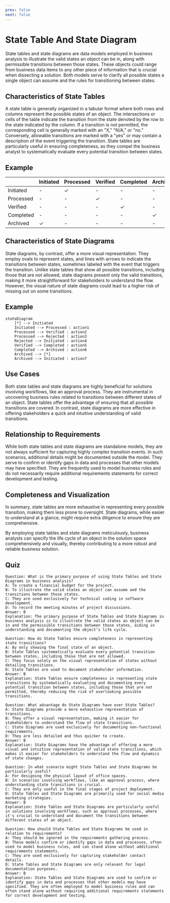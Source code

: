 ```yaml
---
prev: false
next: false
---
```


# State Table And State Diagram

State tables and state diagrams are data models employed in business analysis to illustrate the valid states an object can be in, along with permissible transitions between those states. These objects could range from business data items to any other piece of information that is crucial when dissecting a solution. Both models serve to clarify all possible states a single object can assume and the rules for transitioning between states.

## Characteristics of State Tables

A state table is generally organized in a tabular format where both rows and columns represent the possible states of an object. The intersections or cells of the table indicate the transition from the state denoted by the row to the state indicated by the column. If a transition is not permitted, the corresponding cell is generally marked with an "X," "N/A," or "no." Conversely, allowable transitions are marked with a "yes" or may contain a description of the event triggering the transition. State tables are particularly useful in ensuring completeness, as they compel the business analyst to systematically evaluate every potential transition between states.

## Example

|           | Initiated | Processed | Verified | Completed | Archived |
| --------- | --------- | --------- | -------- | --------- | -------- |
| Initiated | -         | ✓         | -        | -         | -        |
| Processed | -         | -         | ✓        | -         | -        |
| Verified  | -         | -         | -        | ✓         | -        |
| Completed | -         | -         | -        | -         | ✓        |
| Archived  | ✓         | -         | -        | -         | -        |

## Characteristics of State Diagrams

State diagrams, by contrast, offer a more visual representation. They employ ovals to represent states, and lines with arrows to indicate the transitions between states, sometimes labeled with the event that triggers the transition. Unlike state tables that show all possible transitions, including those that are not allowed, state diagrams present only the valid transitions, making it more straightforward for stakeholders to understand the flow. However, the visual nature of state diagrams could lead to a higher risk of missing out on some transitions.

## Example

```mermaid
stateDiagram
    [*] --> Initiated
    Initiated --> Processed : action1
    Processed --> Verified : action2
    Processed --> Rejected : action3
    Rejected --> Initiated : action4
    Verified --> Completed : action5
    Completed --> Archived : action6
    Archived --> [*]
    Archived --> Initiated : action7
```

## Use Cases

Both state tables and state diagrams are highly beneficial for solutions involving workflows, like an approval process. They are instrumental in uncovering business rules related to transitions between different states of an object. State tables offer the advantage of ensuring that all possible transitions are covered. In contrast, state diagrams are more effective in offering stakeholders a quick and intuitive understanding of valid transitions.

## Relationship to Requirements

While both state tables and state diagrams are standalone models, they are not always sufficient for capturing highly complex transition events. In such scenarios, additional details might be documented outside the model. They serve to confirm or identify gaps in data and processes that other models may have specified. They are frequently used to model business rules and do not necessarily require additional requirements statements for correct development and testing.

## Completeness and Visualization

In summary, state tables are more exhaustive in representing every possible transition, making them less prone to oversight. State diagrams, while easier to understand at a glance, might require extra diligence to ensure they are comprehensive.

By employing state tables and state diagrams meticulously, business analysts can specify the life cycle of an object in the solution space comprehensively and visually, thereby contributing to a more robust and reliable business solution.

## Quiz

```quiz
Question: What is the primary purpose of using State Tables and State Diagrams in business analysis?
A: To create a financial budget for the project.
B: To illustrate the valid states an object can assume and the transitions between those states.
C: They are used exclusively for technical coding in software development.
D: To record the meeting minutes of project discussions.
Answer: B
Explanation: The primary purpose of State Tables and State Diagrams in business analysis is to illustrate the valid states an object can be in and the permissible transitions between those states, aiding in understanding and documenting the object’s life cycle.

Question: How do State Tables ensure completeness in representing state transitions?
A: By only showing the final state of an object.
B: State Tables systematically evaluate every potential transition between states, including those that are not allowed.
C: They focus solely on the visual representation of states without detailing transitions.
D: State Tables are used to document stakeholder information.
Answer: B
Explanation: State Tables ensure completeness in representing state transitions by systematically evaluating and documenting every potential transition between states, including those that are not permitted, thereby reducing the risk of overlooking possible transitions.

Question: What advantage do State Diagrams have over State Tables?
A: State Diagrams provide a more exhaustive representation of transitions.
B: They offer a visual representation, making it easier for stakeholders to understand the flow of state transitions.
C: State Diagrams are used exclusively for documenting non-functional requirements.
D: They are less detailed and thus quicker to create.
Answer: B
Explanation: State Diagrams have the advantage of offering a more visual and intuitive representation of valid state transitions, which makes it easier for stakeholders to understand the flow and dynamics of state changes.

Question: In what scenario might State Tables and State Diagrams be particularly useful?
A: For designing the physical layout of office spaces.
B: In scenarios involving workflows, like an approval process, where understanding state transitions is crucial.
C: They are only useful in the final stages of project deployment.
D: State Tables and State Diagrams are primarily used for social media marketing strategies.
Answer: B
Explanation: State Tables and State Diagrams are particularly useful in solutions involving workflows, such as approval processes, where it's crucial to understand and document the transitions between different states of an object.

Question: How should State Tables and State Diagrams be used in relation to requirements?
A: They should be ignored in the requirements gathering process.
B: These models confirm or identify gaps in data and processes, often used to model business rules, and can stand alone without additional requirements statements.
C: They are used exclusively for capturing stakeholder contact details.
D: State Tables and State Diagrams are only relevant for legal documentation purposes.
Answer: B
Explanation: State Tables and State Diagrams are used to confirm or identify gaps in data and processes that other models may have specified. They are often employed to model business rules and can often stand alone without requiring additional requirements statements for correct development and testing.
```
